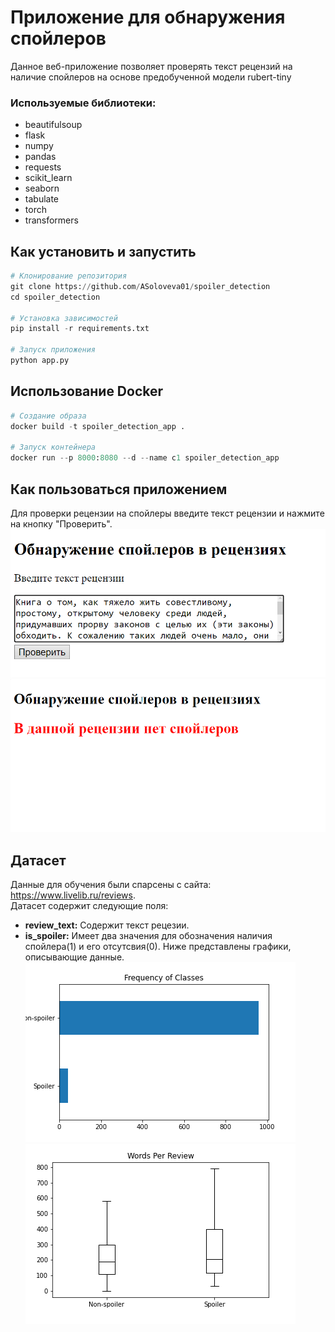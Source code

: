 # Приложение для обнаружения спойлеров
Данное веб-приложение позволяет проверять текст рецензий на наличие спойлеров на основе предобученной модели rubert-tiny
### Используемые библиотеки:
- beautifulsoup
- flask
- numpy
- pandas
- requests
- scikit_learn
- seaborn
- tabulate
- torch
- transformers
## Как установить и запустить
```python
# Клонирование репозитория
git clone https://github.com/ASoloveva01/spoiler_detection
cd spoiler_detection

# Установка зависимостей
pip install -r requirements.txt

# Запуск приложения
python app.py
```
## Использование Docker
```python
# Создание образа
docker build -t spoiler_detection_app .

# Запуск контейнера
docker run --p 8000:8080 --d --name с1 spoiler_detection_app
```
## Как пользоваться приложением
Для проверки рецензии на спойлеры введите текст рецензии и нажмите на кнопку "Проверить".
![Иллюстрация к проекту](https://github.com/ASoloveva01/spoiler_detection/raw/main/app1.png)   
![Иллюстрация к проекту](https://github.com/ASoloveva01/spoiler_detection/raw/main/app2.png)
## Датасет
Данные для обучения были спарсены с сайта: https://www.livelib.ru/reviews.  
Датасет содержит следующие поля:
- **review_text:** Содержит текст рецезии.
- **is_spoiler:** Имеет два значения для обозначения наличия спойлера(1) и его отсутсвия(0).
Ниже представлены графики, описывающие данные.  
![Иллюстрация к проекту](https://github.com/ASoloveva01/spoiler_detection/raw/main/classes_frequency.png)  
![Иллюстрация к проекту](https://github.com/ASoloveva01/spoiler_detection/raw/main/words_per_review.png)   
